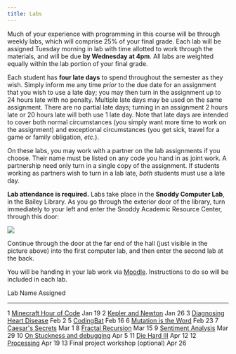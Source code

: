 ```yaml
---
title: Labs
---
```


Much of your experience with programming in this course will be
through weekly labs, which will comprise 25% of your final grade. Each
lab will be assigned Tuesday morning in lab with time allotted to work
through the materials, and will be due **by Wednesday at 4pm**. All
labs are weighted equally within the lab portion of your final grade.

Each student has **four late days** to spend throughout the semester
as they wish.  Simply inform me any time *prior* to the due date for
an assignment that you wish to use a late day; you may then turn in
the assignment up to 24 hours late with no penalty.  Multiple late
days may be used on the same assignment.  There are no partial late
days; turning in an assignment 2 hours late or 20 hours late will both
use 1 late day.  Note that late days are intended to cover both normal
circumstances (you simply want more time to work on the assignment)
and exceptional circumstances (you get sick, travel for a game or
family obligation, *etc.*).

On these labs, you may work with a partner on the lab assignments if
you choose. Their name must be listed on any code you hand in as joint
work.  A partnership need only turn in a single copy of the
assignment.  If students working as partners wish to turn in a lab
late, *both* students must use a late day.

**Lab attendance is required.** Labs take place in the **Snoddy Computer
Lab**, in the Bailey Library. As you go through the exterior door of the
library, turn immediately to your left and enter the Snoddy Academic
Resource Center, through this door:

![](https://www.hendrix.edu/uploadedImages/Bailey_Library/Snoddy.jpg)

Continue through the door at the far end of the hall (just visible in
the picture above) into the first computer lab, and then enter the
second lab at the back.

You will be handing in your lab work via
[Moodle](http://moodle.hendrix.edu). Instructions to do so will be
included in each lab.

  Lab   Name                                                                          Assigned
  ----- --------------------------------------------------                            ----------
  1     [Minecraft Hour of Code](https://studio.code.org/join/LLMHVB)                 Jan 19
  2     [Kepler and Newton](http://mgoadric.github.io/csci150/labs/lab2.html)         Jan 26
  3     [Diagnosing Heart Disease](http://mgoadric.github.io/csci150/labs/lab3.html)  Feb 2
  5     [CodingBat](http://mgoadric.github.io/csci150/labs/lab5.html)                 Feb 16
  6     [Mutation is the Word](http://mgoadric.github.io/csci150/labs/lab6.html)      Feb 23
  7     [Caesar's Secrets](http://mgoadric.github.io/csci150/labs/lab7.html)          Mar 1
  8     [Fractal Recursion](http://mgoadric.github.io/csci150/labs/lab8.html)         Mar 15
  9     [Sentiment Analysis](static/lab9.html)                                        Mar 29
  10    [On Stuckness and debugging](static/lab10.html)                               Apr 5
  11    [Die Hard III](http://mgoadric.github.io/csci150/labs/lab11.html)             Apr 12
  12    [Processing](http://mgoadric.github.io/csci150/labs/lab11.html)               Apr 19
  13    Final project workshop (optional)
         Apr 26
